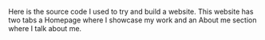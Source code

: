 Here is the source code I used to try and build a website.
This website has two tabs a Homepage where I showcase my work and an About me section where I talk about me. 
